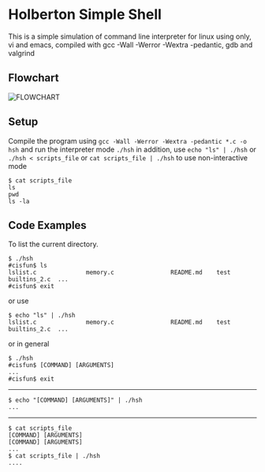 # Holberton Simple Shell
This is a simple simulation of command line interpreter for linux using only, vi and emacs, compiled with gcc -Wall -Werror -Wextra -pedantic, gdb and valgrind

## Flowchart
![FLOWCHART](http://url/to/img/simple_shell.png)

## Setup
Compile the program using `gcc -Wall -Werror -Wextra -pedantic *.c -o hsh`
and run the interpreter mode `./hsh` in addition, use `echo "ls" | ./hsh` or `./hsh < scripts_file` or `cat scripts_file | ./hsh` to use non-interactive mode

```
$ cat scripts_file
ls
pwd
ls -la
```
## Code Examples
To list the current directory.
```
$ ./hsh
#cisfun$ ls
lslist.c              memory.c                README.md    test        builtins_2.c  ...
#cisfun$ exit
```
or use
```
$ echo "ls" | ./hsh
lslist.c              memory.c                README.md    test        builtins_2.c  ...
```
or in general
```
$ ./hsh
#cisfun$ [COMMAND] [ARGUMENTS]
...
#cisfun$ exit
```
-----------------------------
```
$ echo "[COMMAND] [ARGUMENTS]" | ./hsh
...
```
-----------------------------
```
$ cat scripts_file
[COMMAND] [ARGUMENTS]
[COMMAND] [ARGUMENTS]
...
$ cat scripts_file | ./hsh
....
```
